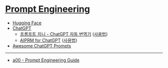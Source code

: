 # [Prompt Engineering](https://www.promptingguide.ai/)
- [Hugging Face](https://huggingface.co/)
- [ChatGPT](https://chat.openai.com/)
  - [프롬프트 지니 - ChatGPT 자동 번역기](https://chrome.google.com/webstore/detail/%ED%94%84%EB%A1%AC%ED%94%84%ED%8A%B8-%EC%A7%80%EB%8B%88-chatgpt-%EC%9E%90%EB%8F%99-%EB%B2%88%EC%97%AD%EA%B8%B0/lhkgpdljnlplgbkonflbhifackjhjmdj?hl=en&authuser=2) ([사용법](https://www.youtube.com/watch?v=oUrNaIeuEKc))
  - [AIPRM for ChatGPT](https://chrome.google.com/webstore/detail/aiprm-for-chatgpt/ojnbohmppadfgpejeebfnmnknjdlckgj) ([사용법](https://www.youtube.com/watch?v=NxN-Cnp3Zmo))
- [Awesome ChatGPT Prompts](https://github.com/f/awesome-chatgpt-prompts)


---

- [a00 - Prompt Engineering Guide](./pe/a00.md)
